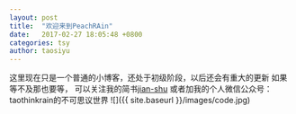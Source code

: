 ```yaml
---
layout: post
title:  "欢迎来到PeachRAin"
date:   2017-02-27 18:05:48 +0800
categories: tsy
author: taosiyu
---
```

 这里现在只是一个普通的小博客，还处于初级阶段，以后还会有重大的更新
 如果等不及那也要等，
 可以关注我的简书[jian-shu]
 或者加我的个人微信公众号：taothinkrain的不可思议世界
 ![]({{ site.baseurl }}/images/code.jpg)
 


[jian-shu]: http://www.jianshu.com/u/54ec55bb6b32
